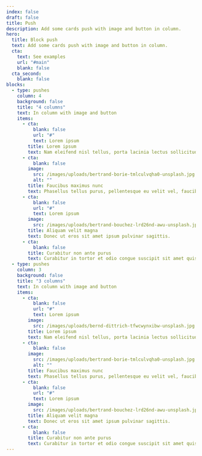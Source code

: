 ```yaml
---
index: false
draft: false
title: Push
description: Add some cards push with image and button in column.
hero:
  title: Block push
  text: Add some cards push with image and button in column.
  cta:
    text: See examples
    url: "#main"
    blank: false
  cta_second:
    blank: false
blocks:
  - type: pushes
    column: 4
    background: false
    title: "4 columns"
    text: In column with image and button
    items:
      - cta:
          blank: false
          url: "#"
          text: Lorem ipsum
        title: Lorem ipsum
        text: Nam eleifend nisl tellus, porta lacinia lectus sollicitudin non.
      - cta:
          blank: false
        image:
          src: /images/uploads/bertrand-borie-tmlculvqha0-unsplash.jpg
          alt: ""
        title: Faucibus maximus nunc
        text: Phasellus tellus purus, pellentesque eu velit vel, faucibus maximus nunc.
      - cta:
          blank: false
          url: "#"
          text: Lorem ipsum
        image:
          src: /images/uploads/bertrand-bouchez-lrd26nd-awu-unsplash.jpg
        title: Aliquam velit magna
        text: Donec ut eros sit amet ipsum pulvinar sagittis.
      - cta:
          blank: false
        title: Curabitur non ante purus
        text: Curabitur in tortor et odio congue suscipit sit amet quis purus.
  - type: pushes
    column: 3
    background: false
    title: "3 columns"
    text: In column with image and button
    items:
      - cta:
          blank: false
          url: "#"
          text: Lorem ipsum
        image:
          src: /images/uploads/bernd-dittrich-tfwcwynxibw-unsplash.jpg
        title: Lorem ipsum
        text: Nam eleifend nisl tellus, porta lacinia lectus sollicitudin non.
      - cta:
          blank: false
        image:
          src: /images/uploads/bertrand-borie-tmlculvqha0-unsplash.jpg
          alt: ""
        title: Faucibus maximus nunc
        text: Phasellus tellus purus, pellentesque eu velit vel, faucibus maximus nunc.
      - cta:
          blank: false
          url: "#"
          text: Lorem ipsum
        image:
          src: /images/uploads/bertrand-bouchez-lrd26nd-awu-unsplash.jpg
        title: Aliquam velit magna
        text: Donec ut eros sit amet ipsum pulvinar sagittis.
      - cta:
          blank: false
        title: Curabitur non ante purus
        text: Curabitur in tortor et odio congue suscipit sit amet quis purus.
---
```

